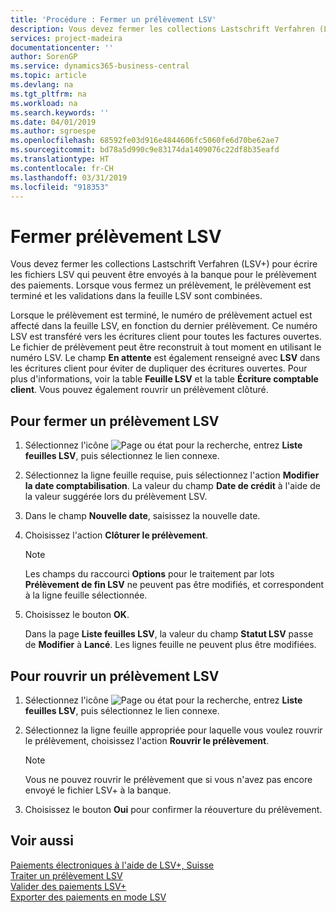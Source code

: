 ```yaml
---
title: 'Procédure : Fermer un prélèvement LSV'
description: Vous devez fermer les collections Lastschrift Verfahren (LSV+) pour écrire les fichiers LSV qui peuvent être envoyés à la banque pour le prélèvement des paiements. Lorsque vous fermez un prélèvement, le prélèvement est terminé et les validations dans la feuille LSV sont combinées.
services: project-madeira
documentationcenter: ''
author: SorenGP
ms.service: dynamics365-business-central
ms.topic: article
ms.devlang: na
ms.tgt_pltfrm: na
ms.workload: na
ms.search.keywords: ''
ms.date: 04/01/2019
ms.author: sgroespe
ms.openlocfilehash: 68592fe03d916e4844606fc5060fe6d70be62ae7
ms.sourcegitcommit: bd78a5d990c9e83174da1409076c22df8b35eafd
ms.translationtype: HT
ms.contentlocale: fr-CH
ms.lasthandoff: 03/31/2019
ms.locfileid: "918353"
---
```

# <a name="close-an-lsv-collection"></a>Fermer prélèvement LSV
Vous devez fermer les collections Lastschrift Verfahren (LSV+) pour écrire les fichiers LSV qui peuvent être envoyés à la banque pour le prélèvement des paiements. Lorsque vous fermez un prélèvement, le prélèvement est terminé et les validations dans la feuille LSV sont combinées.  

Lorsque le prélèvement est terminé, le numéro de prélèvement actuel est affecté dans la feuille LSV, en fonction du dernier prélèvement. Ce numéro LSV est transféré vers les écritures client pour toutes les factures ouvertes. Le fichier de prélèvement peut être reconstruit à tout moment en utilisant le numéro LSV. Le champ **En attente** est également renseigné avec **LSV** dans les écritures client pour éviter de dupliquer des écritures ouvertes. Pour plus d'informations, voir la table **Feuille LSV** et la table **Écriture comptable client**. Vous pouvez également rouvrir un prélèvement clôturé.  

## <a name="to-close-an-lsv-collection"></a>Pour fermer un prélèvement LSV  

1.  Sélectionnez l'icône ![Page ou état pour la recherche](../../media/ui-search/search_small.png "icône Page ou état pour la recherche"), entrez **Liste feuilles LSV**, puis sélectionnez le lien connexe.  
2.  Sélectionnez la ligne feuille requise, puis sélectionnez l'action **Modifier la date comptabilisation**. La valeur du champ **Date de crédit** à l'aide de la valeur suggérée lors du prélèvement LSV.  
3.  Dans le champ **Nouvelle date**, saisissez la nouvelle date.  
4.  Choisissez l'action **Clôturer le prélèvement**.  

    > [!NOTE]  
    >  Les champs du raccourci **Options** pour le traitement par lots **Prélèvement de fin LSV** ne peuvent pas être modifiés, et correspondent à la ligne feuille sélectionnée.  

5.  Choisissez le bouton **OK**.  

    Dans la page **Liste feuilles LSV**, la valeur du champ **Statut LSV** passe de **Modifier** à **Lancé**. Les lignes feuille ne peuvent plus être modifiées.  

## <a name="to-reopen-an-lsv-collection"></a>Pour rouvrir un prélèvement LSV  

1.  Sélectionnez l'icône ![Page ou état pour la recherche](../../media/ui-search/search_small.png "icône Page ou état pour la recherche"), entrez **Liste feuilles LSV**, puis sélectionnez le lien connexe.  
2.  Sélectionnez la ligne feuille appropriée pour laquelle vous voulez rouvrir le prélèvement, choisissez l'action **Rouvrir le prélèvement**.  

    > [!NOTE]  
    >  Vous ne pouvez rouvrir le prélèvement que si vous n'avez pas encore envoyé le fichier LSV+ à la banque.  

3.  Choisissez le bouton **Oui** pour confirmer la réouverture du prélèvement.  

## <a name="see-also"></a>Voir aussi  
 [Paiements électroniques à l'aide de LSV+, Suisse](swiss-electronic-payments-using-lsv-.md)   
 [Traiter un prélèvement LSV](how-to-process-an-lsv-collection.md)   
 [Valider des paiements LSV+](how-to-post-lsv-payments.md)   
 [Exporter des paiements en mode LSV](how-to-export-payments-using-lsv.md)

